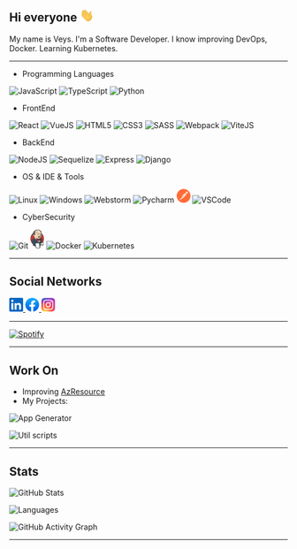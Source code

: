 ## Hi everyone <img src="https://raw.githubusercontent.com/MDReal32/MDReal32/master/assets/hi.gif" alt="Hello :)" width="25" />

My name is Veys. I'm a Software Developer. I know improving DevOps, Docker. Learning Kubernetes.

---

- Programming Languages

![JavaScript](https://icongr.am/devicon/javascript-original.svg?size=25&color=aabbcc)
![TypeScript](https://icongr.am/devicon/typescript-original.svg?size=25&color=aabbcc)
![Python](https://icongr.am/devicon/python-original.svg?size=25&color=aabbcc)

- FrontEnd

![React](https://icongr.am/devicon/react-original.svg?size=25&color=aabbcc)
![VueJS](https://icongr.am/devicon/vuejs-original.svg?size=25&color=aabbcc)
![HTML5](https://icongr.am/devicon/html5-original.svg?size=25&color=aabbcc)
![CSS3](https://icongr.am/devicon/css3-original.svg?size=25&color=aabbcc)
![SASS](https://icongr.am/devicon/sass-original.svg?size=25&color=aabbcc)
![Webpack](https://icongr.am/devicon/webpack-original.svg?size=25&color=aabbcc)
<img src="https://vitejs.dev/logo.svg" style="display: inline" alt="ViteJS" width="25" />

- BackEnd

![NodeJS](https://icongr.am/devicon/nodejs-original.svg?size=25&color=aabbcc)
![Sequelize](https://icongr.am/devicon/sequelize-original.svg?size=25&color=aabbcc)
![Express](https://icongr.am/devicon/express-original.svg?size=25&color=aabbcc)
![Django](https://icongr.am/devicon/django-original.svg?size=25&color=aabbcc)

- OS & IDE & Tools

<img src="https://upload.wikimedia.org/wikipedia/commons/thumb/3/35/Tux.svg/374px-Tux.svg.png" style="display: inline" alt="Linux" width="25" />
<img src="https://upload.wikimedia.org/wikipedia/commons/thumb/4/48/Windows_logo_-_2012_%28dark_blue%29.svg/1024px-Windows_logo_-_2012_%28dark_blue%29.svg.png" style="display: inline" alt="Windows" width="25" />
<img src="https://upload.wikimedia.org/wikipedia/commons/c/c0/WebStorm_Icon.svg" style="display: inline" alt="Webstorm" width="25" />
<img src="https://upload.wikimedia.org/wikipedia/commons/1/1d/PyCharm_Icon.svg" style="display: inline" alt="Pycharm" width="25" />
<img src="https://raw.githubusercontent.com/MDReal32/MDReal32/master/assets/postman.svg" alt="Postman" width="25" />
<img src="https://upload.wikimedia.org/wikipedia/commons/9/9a/Visual_Studio_Code_1.35_icon.svg" style="display: inline" alt="VSCode" width="25" />

- CyberSecurity

![Git](https://icongr.am/devicon/git-original.svg?size=25&color=aabbcc)
<img src="https://raw.githubusercontent.com/MDReal32/MDReal32/master/assets/jenkins.svg" alt="Jenkins" width="25" />
![Docker](https://icongr.am/devicon/docker-original.svg?size=25&color=aabbcc)
<img src="https://upload.wikimedia.org/wikipedia/commons/3/39/Kubernetes_logo_without_workmark.svg" style="display: inline" alt="Kubernetes" width="25" />

---

## Social Networks

<a href="https://www.linkedin.com/in/mdreal32">
  <img src="https://raw.githubusercontent.com/MDReal32/MDReal32/master/assets/linkedin.svg" alt="LinkedIn" width="25" />
</a>
<a href="https://fb.com/mdrealiyev">
  <img src="https://raw.githubusercontent.com/MDReal32/MDReal32/master/assets/facebook.svg" alt="Facebook" width="25" />
</a>
<a href="https://instagram.com/mdreal32">
  <img src="https://raw.githubusercontent.com/MDReal32/MDReal32/master/assets/instagram.svg" alt="Instagram" width="25" />
</a>

---

[![Spotify](https://spotify-github-profile.vercel.app/api/view.svg?uid=ns2hykcwfixafd27l90ig6n2b&cover_image=true&theme=novatorem)](https://spotify-github-profile.vercel.app/api/view.svg?uid=ns2hykcwfixafd27l90ig6n2b&redirect=true)

---

## Work On

- Improving [AzResource](https://github.com/nurlan-aliyev/azresource)
- My Projects:

![App Generator](https://github-readme-stats.vercel.app/api/pin/?username=MDReal32&repo=app-generator&theme=onedark)

![Util scripts](https://github-readme-stats.vercel.app/api/pin/?username=MDReal32&repo=utils&theme=onedark)

---

## Stats

![GitHub Stats](https://github-readme-stats.vercel.app/api?username=MDReal32&show_icons=true&locale=en&theme=onedark&include_all_commits=true&count_private=true)

![Languages](https://github-readme-stats.vercel.app/api/top-langs?username=MDReal32&show_icons=true&locale=en&theme=onedark)

![GitHub Activity Graph](https://activity-graph.herokuapp.com/graph?username=MDReal32&bg_color=000000&color=4fff67&line=4fff67&point=ffffff&area=true&hide_border=true)

---
